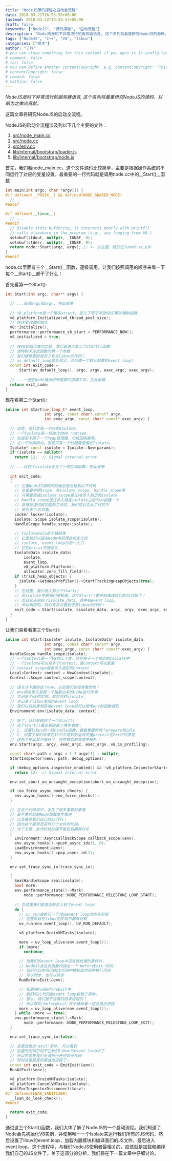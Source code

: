 ```yaml
---
title: "NodeJS源码探秘之启动全流程"
date: 2018-03-21T16:53:53+08:00
lastmod: 2018-03-22T16:53:53+08:00
draft: false
keywords: ["NodeJS", "源码探秘", "启动流程"]
description: "NodeJS是时下非常流行的服务器语言, 这个系列将着重研究NodeJS的源码，以期为之做出贡献。这篇文章将详细记录和解释NodeJS启动的全流程。"
tags: ["NodeJS", "C++", "V8", "libuv"]
categories: ["技术"]
author: "丁科"
# you can close something for this content if you open it in config.toml.
# comment: false
# toc: false
# you can define another contentCopyright. e.g. contentCopyright: "This is an another copyright."
# contentCopyright: false
# reward: false
# mathjax: false
---
```


*NodeJS是时下非常流行的服务器语言, 这个系列将着重研究NodeJS的源码，以期为之做出贡献。*

这篇文章将研究NodeJS的启动全流程。

<!--more-->

NodeJS的启动全流程涉及到以下几个主要的文件：

1. [src/node_main.cc](https://github.com/nodejs/node/blob/master/src/node_main.cc)
2. [src/node.cc](https://github.com/nodejs/node/blob/master/src/node.cc)
3. [src/env.cc](https://github.com/nodejs/node/blob/master/src/env.cc)
4. [lib/internal/bootstrap/loader.js](https://github.com/nodejs/node/blob/master/lib/internal/bootstrap/loaders.js)
5. [lib/internal/bootstrap/node.js](https://github.com/nodejs/node/blob/master/lib/internal/bootstrap/node.js)

首先，我们看node_main.cc。这个文件源码比较简单，主要是根据操作系统的不同运行了对应的变量设置。最重要的一行代码就是调用node.cc中的__Start()__函数

```cpp
int main(int argc, char *argv[]) {
#if defined(__POSIX__) && defined(NODE_SHARED_MODE)
  // ...
#endif

#if defined(__linux__)
  // ...
#endif
  // Disable stdio buffering, it interacts poorly with printf()
  // calls elsewhere in the program (e.g., any logging from V8.)
  setvbuf(stdout, nullptr, _IONBF, 0);
  setvbuf(stderr, nullptr, _IONBF, 0);
  return node::Start(argc, argv); // <- 从这里，我们进入node.cc文件
}
#endif
```

node.cc里面有三个__Start()__函数，逐级调用，让我们按照调用的顺序来看一下每个__Start()__都干了什么：

首先看第一个Start():
```cpp
int Start(int argc, char** argv) {

  // ...处理argc和argv, 在此省略
  
  // v8_platform是一个匿名struct, 定义了若干涉及V8引擎的辅助函数
  v8_platform.Initialize(v8_thread_pool_size); 
  // 在这里V8被初始化
  V8::Initialize();
  performance::performance_v8_start = PERFORMANCE_NOW();
  v8_initialized = true;
  
  // 在V8初始化成功之后，我们会进入第二个Start()函数
  // 请特别关注此函数的第一个参数
  // 我们很惊喜的发现了有关libuv的代码！
  // uv_default_loop顾名思义，会创建一个默认配置的event loop!
  const int exit_code =
      Start(uv_default_loop(), argc, argv, exec_argc, exec_argv);
      
  // ...一些在Node退出时所需要的清理工作，在此省略
  return exit_code;
}
```
现在看第二个Start():
```cpp
inline int Start(uv_loop_t* event_loop,
                 int argc, const char* const* argv,
                 int exec_argc, const char* const* exec_argv) {
                 
  // 这里，我们生成一个V8的Isolate。
  // 一个Isolate是一份独立的V8 runtime,
  // 包括但不限于一个heap管理器，垃圾回收器等。
  // 在一个时间段内，有且只有一个线程能使用此Isolate。
  Isolate* const isolate = Isolate::New(params);
  if (isolate == nullptr)
    return 12;  // Signal internal error.
    
  // ...给这个isolate定义了一些回调函数，在此省略
  
  int exit_code;
  {
    // 在看NodeJS源码的时候总是会碰到以下代码
    // 总是要申明Scope，有isolate_scope, handle_scope等
    // 只需要知道isolate_scope是让v8步入指定的isolate
    // handle_scope是让步入特定isolate之后的v8创建一个
    // 具有垃圾回收功能的工作区，我们可以在此工作区中
    // 索引多个JS对象。
    Locker locker(isolate);
    Isolate::Scope isolate_scope(isolate);
    HandleScope handle_scope(isolate);
    
    // IsolateData是个辅助类
    // 它是我们以后在Node中获得此前定义的
    // isolate, event_loop的统一入口
    // 它在env.cc中被定义
    IsolateData isolate_data(
        isolate,
        event_loop,
        v8_platform.Platform(),
        allocator.zero_fill_field());
    if (track_heap_objects) {
      isolate->GetHeapProfiler()->StartTrackingHeapObjects(true);
    }
    // 在这里，我们进入第三个Start()
    // 由isolate参数我们便知道，这个Start()要开始编译我们的JS代码了！
    // 而且它还用到了isolate_data，其中有event loop,
    // 所以相应的，我们肯定会看到很多libuv的代码！
    exit_code = Start(isolate, &isolate_data, argc, argv, exec_argc, exec_argv);
  }
}
```

让我们来看看第三个Start():
```cpp
inline int Start(Isolate* isolate, IsolateData* isolate_data,
                 int argc, const char* const* argv,
                 int exec_argc, const char* const* exec_argv) {
  HandleScope handle_scope(isolate);
  // 一个Context是一个V8的上下文，它存在于一个特定的Isolate中
  // 一个Isolate可以有多个Context，且Context可以嵌套
  // context_scope就是步入指定的context
  Local<Context> context = NewContext(isolate);
  Context::Scope context_scope(context);
  
  // 请关注下面的这个env，以后我们会经常看到他！
  // env顾名思义是是一个抽象出来的node运行环境
  // 它记录了v8的实例，其对应的isolate，
  // 也记录了libuv生成的event loop
  // 我们以后如果想获得event loop就可以使用env的函数调取
  Environment env(isolate_data, context);
  
  // 好了，我们有碰到了一个Start()
  // 这个Start()最主要的做了两件事情：
  // 1. 设置libuv的一些handle函数，最最重要的两个prepare和idle
  // 2. 设置了我们未来在JS中会用到的全局变量process在C++中的原型
  // 这两个在此就不展开了，将在独立的文章中解析！
  env.Start(argc, argv, exec_argc, exec_argv, v8_is_profiling);

  const char* path = argc > 1 ? argv[1] : nullptr;
  StartInspector(&env, path, debug_options);

  if (debug_options.inspector_enabled() && !v8_platform.InspectorStarted(&env))
    return 12;  // Signal internal error.

  env.set_abort_on_uncaught_exception(abort_on_uncaught_exception);

  if (no_force_async_hooks_checks) {
    env.async_hooks()->no_force_checks();
  }

  // 在这个代码块中，发生了很多重要的事情
  // 最主要的就是Node加载原生模块
  // 以及编译我们自己的JS代码！
  // 因为这个要涉及另外几个文件的代码，
  // 为了方便，此代码块的细节留在后面再讨论
  {
    Environment::AsyncCallbackScope callback_scope(&env);
    env.async_hooks()->push_async_ids(1, 0);
    LoadEnvironment(&env);
    env.async_hooks()->pop_async_id(1);
  }

  env.set_trace_sync_io(trace_sync_io);

  {
    SealHandleScope seal(isolate);
    bool more;
    env.performance_state()->Mark(
        node::performance::NODE_PERFORMANCE_MILESTONE_LOOP_START);
    
    // 在这里我们是真正的步入到了event loop!
    do {
      // uv_run会执行一个对应event loop的所有阶段
      // 这些阶段在libuv的文档中都有记载
      uv_run(env.event_loop(), UV_RUN_DEFAULT);

      v8_platform.DrainVMTasks(isolate);

      more = uv_loop_alive(env.event_loop());
      if (more)
        continue;

      // 当我们的event loop中没有待处理的事件时，
      // NodeJS会在此函数内抛出一个'beforeExit'时间，
      // 我们可以在自己的JS代码中捕捉此时间并执行代码
      // 可以同步，也可以异步
      RunBeforeExit(&env);

      // 如果在RunBeforeExit中，
      // 我们的JS代码给event loop新增了事件，
      // 那么，我们是不会真的结束进程的！
      // 所以收到'beforeExit'并不意味着一定会退出进程
      more = uv_loop_alive(env.event_loop());
    } while (more == true);
    env.performance_state()->Mark(
        node::performance::NODE_PERFORMANCE_MILESTONE_LOOP_EXIT);
  }

  env.set_trace_sync_io(false);

  // 这里会抛出'exit'事件, 可以看到
  // 这里的回调已经不在我们libuv的event loop中了
  // 所以在这里我们无法执行任何异步代码
  // 同时这里是真的要退出进程了！
  const int exit_code = EmitExit(&env);
  RunAtExit(&env);

  v8_platform.DrainVMTasks(isolate);
  v8_platform.CancelVMTasks(isolate);
  WaitForInspectorDisconnect(&env);
#if defined(LEAK_SANITIZER)
  __lsan_do_leak_check();
#endif

  return exit_code;
}
```
通过这三个Start()函数，我们大体了解了NodeJS的一个启动流程。我们知道了Node会先初始化V8实例，并使用唯一一个Isolate来运行我们所有的JS代码，然后设置了libuv的event loop，加载内置模块和编译我们的JS文件，最后进入event loop。这个流程中，与我们NodeJS使用者最相关的，应该就是加载和编译我们自己的JS文件了。关于这部分的分析，我们将在下一篇文章中仔细讨论。
